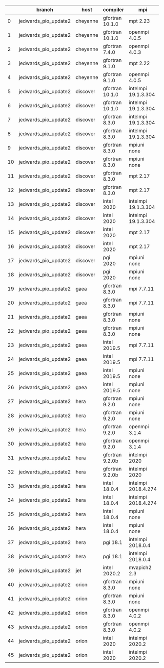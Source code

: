 |    | branch               | host     | compiler        | mpi                 | netcdf      | o_g   | os     | build   | u_pass   | u_fail   | s_pass   | s_fail   | e_pass   | e_fail   | nuopc_pass   | nuopc_fail   | artifacts_hash                                                                                                                                                                 | modified                   |
|----|----------------------|----------|-----------------|---------------------|-------------|-------|--------|---------|----------|----------|----------|----------|----------|----------|--------------|--------------|--------------------------------------------------------------------------------------------------------------------------------------------------------------------------------|----------------------------|
|  0 | jedwards_pio_update2 | cheyenne | gfortran 10.1.0 | mpt 2.23            | 4.7.4 4.5.3 | O     | Linux  | pass    | 13647    | 0        | 49       | 0        | 80       | 0        | 50           | 0            | [artifacts](https://github.com/esmf-org/esmf-test-artifacts/tree/2dc5d463036d70f2aa342f374b988337f1ee1667/jedwards_pio_update2/cheyenne/gfortran/10.1.0/O/mpt/2.23)            | 2022-03-12 19:09:42.190794 |
|  1 | jedwards_pio_update2 | cheyenne | gfortran 10.1.0 | openmpi 4.0.5       | 4.7.4 4.5.3 | O     | Linux  | pass    | 13647    | 0        | 49       | 0        | 80       | 0        | 50           | 0            | [artifacts](https://github.com/esmf-org/esmf-test-artifacts/tree/9d3967454c9ec1a6c9a32775d599fd41430dc791/jedwards_pio_update2/cheyenne/gfortran/10.1.0/O/openmpi/4.0.5)       | 2022-03-12 19:09:42.190758 |
|  2 | jedwards_pio_update2 | cheyenne | gfortran 7.4.0  | openmpi 4.0.3       | 4.7.3 4.5.2 | O     | Linux  | pass    | 13647    | 0        | 49       | 0        | 80       | 0        | 50           | 0            | [artifacts](https://github.com/esmf-org/esmf-test-artifacts/tree/ab147a3bedef8149d5b910ec6c601c1d402c9f2c/jedwards_pio_update2/cheyenne/gfortran/7.4.0/O/openmpi/4.0.3)        | 2022-03-12 19:09:42.190798 |
|  3 | jedwards_pio_update2 | cheyenne | gfortran 9.1.0  | mpt 2.22            | 4.7.3 4.5.2 | O     | Linux  | pass    | 13647    | 0        | 49       | 0        | 80       | 0        | 50           | 0            | [artifacts](https://github.com/esmf-org/esmf-test-artifacts/tree/762c3b9e4b7993143c13e56420a203ec212d6a9f/jedwards_pio_update2/cheyenne/gfortran/9.1.0/O/mpt/2.22)             | 2022-03-12 19:09:42.190803 |
|  4 | jedwards_pio_update2 | cheyenne | gfortran 9.1.0  | openmpi 4.0.5       | 4.7.3 4.5.2 | O     | Linux  | pass    | 13647    | 0        | 49       | 0        | 80       | 0        | 50           | 0            | [artifacts](https://github.com/esmf-org/esmf-test-artifacts/tree/d7c4b034097f928507a8ea6beb60e5dde3a3bbc6/jedwards_pio_update2/cheyenne/gfortran/9.1.0/O/openmpi/4.0.5)        | 2022-03-12 19:09:42.190787 |
|  5 | jedwards_pio_update2 | discover | gfortran 10.1.0 | intelmpi 19.1.3.304 | N/A N/A     | O     | Linux  | pass    | 13632    | 15       | 49       | 0        | 80       | 0        | 50           | 0            | [artifacts](https://github.com/esmf-org/esmf-test-artifacts/tree/697e9e9ed9944b6725e201bf72d9f302492cd01c/jedwards_pio_update2/discover/gfortran/10.1.0/O/intelmpi/19.1.3.304) | 2022-03-12 19:13:26.231611 |
|  6 | jedwards_pio_update2 | discover | gfortran 10.1.0 | intelmpi 19.1.3.304 | N/A N/A     | g     | Linux  | pass    | 13632    | 15       | 49       | 0        | 80       | 0        | 50           | 0            | [artifacts](https://github.com/esmf-org/esmf-test-artifacts/tree/70e7790cb641d5c615ea03b898bdf60c12524253/jedwards_pio_update2/discover/gfortran/10.1.0/g/intelmpi/19.1.3.304) | 2022-03-12 19:13:26.231599 |
|  7 | jedwards_pio_update2 | discover | gfortran 8.3.0  | intelmpi 19.1.3.304 | N/A N/A     | O     | Linux  | pass    | 13632    | 15       | 49       | 0        | 80       | 0        | 50           | 0            | [artifacts](https://github.com/esmf-org/esmf-test-artifacts/tree/19f1a492cebb06339c9e9d9a630ceaa1d20dfd3f/jedwards_pio_update2/discover/gfortran/8.3.0/O/intelmpi/19.1.3.304)  | 2022-03-12 19:13:26.231565 |
|  8 | jedwards_pio_update2 | discover | gfortran 8.3.0  | intelmpi 19.1.3.304 | N/A N/A     | g     | Linux  | pass    | 13632    | 15       | 49       | 0        | 80       | 0        | 50           | 0            | [artifacts](https://github.com/esmf-org/esmf-test-artifacts/tree/4b9257ba46bef561ecff4c52f352a208d80d3514/jedwards_pio_update2/discover/gfortran/8.3.0/g/intelmpi/19.1.3.304)  | 2022-03-12 19:13:26.231595 |
|  9 | jedwards_pio_update2 | discover | gfortran 8.3.0  | mpiuni none         | N/A N/A     | O     | Linux  | pass    | 12121    | 0        | 8        | 0        | 43       | 0        | 0            | 50           | [artifacts](https://github.com/esmf-org/esmf-test-artifacts/tree/8831d6dfa4fc7fc181fe1a3053e384c66d3e260a/jedwards_pio_update2/discover/gfortran/8.3.0/O/mpiuni/none)          | 2022-03-12 19:13:26.231585 |
| 10 | jedwards_pio_update2 | discover | gfortran 8.3.0  | mpiuni none         | N/A N/A     | g     | Linux  | pass    | 12121    | 0        | 8        | 0        | 43       | 0        | 0            | 50           | [artifacts](https://github.com/esmf-org/esmf-test-artifacts/tree/415c8072d602376033840247a471b6715ef5b887/jedwards_pio_update2/discover/gfortran/8.3.0/g/mpiuni/none)          | 2022-03-12 19:13:26.231619 |
| 11 | jedwards_pio_update2 | discover | gfortran 8.3.0  | mpt 2.17            | N/A N/A     | O     | Linux  | pass    | 13647    | 0        | 49       | 0        | 80       | 0        | 46           | 4            | [artifacts](https://github.com/esmf-org/esmf-test-artifacts/tree/c311a396c957fd0f2037efd0c4ed2bc7df0a6e31/jedwards_pio_update2/discover/gfortran/8.3.0/O/mpt/2.17)             | 2022-03-12 19:13:26.231606 |
| 12 | jedwards_pio_update2 | discover | gfortran 8.3.0  | mpt 2.17            | N/A N/A     | g     | Linux  | pass    | 13647    | 0        | 49       | 0        | 80       | 0        | 46           | 4            | [artifacts](https://github.com/esmf-org/esmf-test-artifacts/tree/dc7861e369ce34cb0f7568ca30d0b6471604f678/jedwards_pio_update2/discover/gfortran/8.3.0/g/mpt/2.17)             | 2022-03-12 19:13:26.231590 |
| 13 | jedwards_pio_update2 | discover | intel 2020      | intelmpi 19.1.3.304 | 4.8.0 4.5.4 | O     | Linux  | pass    | 13647    | 0        | 49       | 0        | 80       | 0        | 50           | 0            | [artifacts](https://github.com/esmf-org/esmf-test-artifacts/tree/fc4972440e345d765261f8c89a903247fd1d840e/jedwards_pio_update2/discover/intel/2020/O/intelmpi/19.1.3.304)      | 2022-03-12 19:13:26.231603 |
| 14 | jedwards_pio_update2 | discover | intel 2020      | intelmpi 19.1.3.304 | 4.8.0 4.5.4 | g     | Linux  | pass    | 13647    | 0        | 49       | 0        | 80       | 0        | 50           | 0            | [artifacts](https://github.com/esmf-org/esmf-test-artifacts/tree/723b46d21bc6fcaeadfeda07da5a8f70266d9d75/jedwards_pio_update2/discover/intel/2020/g/intelmpi/19.1.3.304)      | 2022-03-12 19:13:26.231572 |
| 15 | jedwards_pio_update2 | discover | intel 2020      | mpt 2.17            | 4.8.0 4.5.4 | O     | Linux  | fail    | fail     | fail     | fail     | fail     | fail     | fail     | 0            | 50           | [artifacts](https://github.com/esmf-org/esmf-test-artifacts/tree/3076319da83a627ae7ba5a22bd7352c2aace5dbf/jedwards_pio_update2/discover/intel/2020/O/mpt/2.17)                 | 2022-03-12 19:13:26.231615 |
| 16 | jedwards_pio_update2 | discover | intel 2020      | mpt 2.17            | 4.8.0 4.5.4 | g     | Linux  | fail    | fail     | fail     | fail     | fail     | fail     | fail     | 0            | 50           | [artifacts](https://github.com/esmf-org/esmf-test-artifacts/tree/6d25d23890d57f78ce0225976f3df0f4664bcc64/jedwards_pio_update2/discover/intel/2020/g/mpt/2.17)                 | 2022-03-12 19:13:26.231577 |
| 17 | jedwards_pio_update2 | discover | pgi 2020        | mpiuni none         | N/A N/A     | O     | Linux  | pass    | 11499    | 622      | 6        | 2        | 40       | 3        | 0            | 50           | [artifacts](https://github.com/esmf-org/esmf-test-artifacts/tree/740e060829f4604fcf95642b2e12dc174ecd4840/jedwards_pio_update2/discover/pgi/2020/O/mpiuni/none)                | 2022-03-12 19:13:26.231539 |
| 18 | jedwards_pio_update2 | discover | pgi 2020        | mpiuni none         | N/A N/A     | g     | Linux  | pass    | 11499    | 622      | 4        | 4        | 40       | 3        | 0            | 50           | [artifacts](https://github.com/esmf-org/esmf-test-artifacts/tree/cf3095fdbcb3df10af172aaaef6db9273228ae35/jedwards_pio_update2/discover/pgi/2020/g/mpiuni/none)                | 2022-03-12 19:13:26.231581 |
| 19 | jedwards_pio_update2 | gaea     | gfortran 8.3.0  | mpi 7.7.11          | 4.6.3 4.4.5 | O     | Unicos | pass    | 13646    | 1        | 49       | 0        | 80       | 0        | 47           | 3            | [artifacts](https://github.com/esmf-org/esmf-test-artifacts/tree/1059524f7ea5fbe23f08445fbccf78383e540454/jedwards_pio_update2/gaea/gfortran/8.3.0/O/mpi/7.7.11)               | 2022-03-12 19:15:05.887776 |
| 20 | jedwards_pio_update2 | gaea     | gfortran 8.3.0  | mpi 7.7.11          | 4.6.3 4.4.5 | g     | Unicos | pass    | 13646    | 1        | 49       | 0        | 80       | 0        | 47           | 3            | [artifacts](https://github.com/esmf-org/esmf-test-artifacts/tree/f94af603e12c5bf3cb8a8449878d108b7a04e133/jedwards_pio_update2/gaea/gfortran/8.3.0/g/mpi/7.7.11)               | 2022-03-12 19:15:05.887770 |
| 21 | jedwards_pio_update2 | gaea     | gfortran 8.3.0  | mpiuni none         | 4.6.3 4.4.5 | O     | Unicos | pass    | 12121    | 0        | 8        | 0        | 43       | 0        | 0            | 50           | [artifacts](https://github.com/esmf-org/esmf-test-artifacts/tree/516c8f971e9143cdc557cc41ef633728d9970e1f/jedwards_pio_update2/gaea/gfortran/8.3.0/O/mpiuni/none)              | 2022-03-12 19:15:05.887727 |
| 22 | jedwards_pio_update2 | gaea     | gfortran 8.3.0  | mpiuni none         | 4.6.3 4.4.5 | g     | Unicos | pass    | 12121    | 0        | 8        | 0        | 43       | 0        | 0            | 50           | [artifacts](https://github.com/esmf-org/esmf-test-artifacts/tree/472ed5a949164a5c85e2d8d73135adf5b83a174c/jedwards_pio_update2/gaea/gfortran/8.3.0/g/mpiuni/none)              | 2022-03-12 19:15:05.887786 |
| 23 | jedwards_pio_update2 | gaea     | intel 2019.5    | mpi 7.7.11          | 4.6.3 4.4.5 | O     | Unicos | pass    | 13632    | 15       | 49       | 0        | 80       | 0        | 47           | 3            | [artifacts](https://github.com/esmf-org/esmf-test-artifacts/tree/d4300593c5e3807fd13ea5a94ed0ee4b6da910d1/jedwards_pio_update2/gaea/intel/2019.5/O/mpi/7.7.11)                 | 2022-03-12 19:15:05.887781 |
| 24 | jedwards_pio_update2 | gaea     | intel 2019.5    | mpi 7.7.11          | 4.6.3 4.4.5 | g     | Unicos | pass    | 13632    | 15       | 49       | 0        | 80       | 0        | 47           | 3            | [artifacts](https://github.com/esmf-org/esmf-test-artifacts/tree/c59cb250e1f3ffea1e06ec43dd4ab014d7435725/jedwards_pio_update2/gaea/intel/2019.5/g/mpi/7.7.11)                 | 2022-03-12 19:15:05.887765 |
| 25 | jedwards_pio_update2 | gaea     | intel 2019.5    | mpiuni none         | 4.6.3 4.4.5 | O     | Unicos | pass    | 12106    | 15       | 8        | 0        | 43       | 0        | 0            | 50           | [artifacts](https://github.com/esmf-org/esmf-test-artifacts/tree/f90ef7e1821008bd1e156b03dd01ac1c55ea92e0/jedwards_pio_update2/gaea/intel/2019.5/O/mpiuni/none)                | 2022-03-12 19:15:05.887790 |
| 26 | jedwards_pio_update2 | gaea     | intel 2019.5    | mpiuni none         | 4.6.3 4.4.5 | g     | Unicos | pass    | 12106    | 15       | 8        | 0        | 43       | 0        | 0            | 50           | [artifacts](https://github.com/esmf-org/esmf-test-artifacts/tree/86c705a5bb12c6886fbbdbdbde55e613ca14e25f/jedwards_pio_update2/gaea/intel/2019.5/g/mpiuni/none)                | 2022-03-12 19:15:05.887758 |
| 27 | jedwards_pio_update2 | hera     | gfortran 9.2.0  | mpiuni none         | 4.7.2 4.5.2 | O     | Linux  | pass    | 12121    | 0        | 8        | 0        | 43       | 0        | 0            | 50           | [artifacts](https://github.com/esmf-org/esmf-test-artifacts/tree/b8ee002555f0803ba4b116c181920a984be9872c/jedwards_pio_update2/hera/gfortran/9.2.0/O/mpiuni/none)              | 2022-03-12 18:17:44.435800 |
| 28 | jedwards_pio_update2 | hera     | gfortran 9.2.0  | mpiuni none         | 4.7.2 4.5.2 | g     | Linux  | pass    | 12121    | 0        | 8        | 0        | 43       | 0        | 0            | 50           | [artifacts](https://github.com/esmf-org/esmf-test-artifacts/tree/6c1783fe39bdf6a18d3b7f3bc7957b4056d6bd29/jedwards_pio_update2/hera/gfortran/9.2.0/g/mpiuni/none)              | 2022-03-12 18:17:44.435818 |
| 29 | jedwards_pio_update2 | hera     | gfortran 9.2.0  | openmpi 3.1.4       | 4.7.2 4.5.2 | O     | Linux  | fail    | fail     | fail     | fail     | fail     | fail     | fail     | 0            | 50           | [artifacts](https://github.com/esmf-org/esmf-test-artifacts/tree/0cf67e0f0373dd4571534c0b56603e3100d1a4d2/jedwards_pio_update2/hera/gfortran/9.2.0/O/openmpi/3.1.4)            | 2022-03-12 18:17:44.435809 |
| 30 | jedwards_pio_update2 | hera     | gfortran 9.2.0  | openmpi 3.1.4       | 4.7.2 4.5.2 | g     | Linux  | fail    | fail     | fail     | fail     | fail     | fail     | fail     | 0            | 50           | [artifacts](https://github.com/esmf-org/esmf-test-artifacts/tree/b4e5521d1e9693589dd23115a67c1f64ff6432db/jedwards_pio_update2/hera/gfortran/9.2.0/g/openmpi/3.1.4)            | 2022-03-12 18:17:44.435784 |
| 31 | jedwards_pio_update2 | hera     | gfortran 9.2.0b | intelmpi 2020       | N/A N/A     | O     | Linux  | pass    | 0        | 8769     | 0        | 49       | 0        | 80       | 0            | 50           | [artifacts](https://github.com/esmf-org/esmf-test-artifacts/tree/7d694b4cef8dcd4876666ced7d50801401118aa9/jedwards_pio_update2/hera/gfortran/9.2.0b/O/intelmpi/2020)           | 2022-03-12 18:17:44.435795 |
| 32 | jedwards_pio_update2 | hera     | gfortran 9.2.0b | intelmpi 2020       | N/A N/A     | g     | Linux  | pass    | 0        | 8769     | 0        | 49       | 0        | 80       | 0            | 50           | [artifacts](https://github.com/esmf-org/esmf-test-artifacts/tree/cbd5a1341a4d5e32a5c8c077e243873a96175bde/jedwards_pio_update2/hera/gfortran/9.2.0b/g/intelmpi/2020)           | 2022-03-12 18:17:44.435828 |
| 33 | jedwards_pio_update2 | hera     | intel 18.0.4    | intelmpi 2018.4.274 | 4.7.0 4.4.5 | O     | Linux  | fail    | fail     | fail     | fail     | fail     | fail     | fail     | 0            | 50           | [artifacts](https://github.com/esmf-org/esmf-test-artifacts/tree/400911f39bdd89aae6a8ef163bcdfff0d28efb60/jedwards_pio_update2/hera/intel/18.0.4/O/intelmpi/2018.4.274)        | 2022-03-12 18:17:44.435777 |
| 34 | jedwards_pio_update2 | hera     | intel 18.0.4    | intelmpi 2018.4.274 | 4.7.0 4.4.5 | g     | Linux  | fail    | fail     | fail     | fail     | fail     | fail     | fail     | 0            | 50           | [artifacts](https://github.com/esmf-org/esmf-test-artifacts/tree/8e0437bbf81c0cc0985922a5a9c6d8beb7ba904e/jedwards_pio_update2/hera/intel/18.0.4/g/intelmpi/2018.4.274)        | 2022-03-12 18:17:44.435750 |
| 35 | jedwards_pio_update2 | hera     | intel 18.0.4    | mpiuni none         | 4.7.0 4.4.5 | O     | Linux  | pass    | 12121    | 0        | 8        | 0        | 43       | 0        | 0            | 50           | [artifacts](https://github.com/esmf-org/esmf-test-artifacts/tree/fe9407a2a6775baf1bff7b663cc3fcad28eaeb9d/jedwards_pio_update2/hera/intel/18.0.4/O/mpiuni/none)                | 2022-03-12 18:17:44.435814 |
| 36 | jedwards_pio_update2 | hera     | intel 18.0.4    | mpiuni none         | 4.7.0 4.4.5 | g     | Linux  | pass    | 12121    | 0        | 8        | 0        | 43       | 0        | 0            | 50           | [artifacts](https://github.com/esmf-org/esmf-test-artifacts/tree/9a8ff8661e538f31e23911dc999563c24fe921fa/jedwards_pio_update2/hera/intel/18.0.4/g/mpiuni/none)                | 2022-03-12 18:17:44.435789 |
| 37 | jedwards_pio_update2 | hera     | pgi 18.1        | intelmpi 2018.0.4   | N/A N/A     | O     | Linux  | fail    | fail     | fail     | fail     | fail     | fail     | fail     | 0            | 50           | [artifacts](https://github.com/esmf-org/esmf-test-artifacts/tree/cebae8488431247d4c21e3e7cc54511734b1a97b/jedwards_pio_update2/hera/pgi/18.1/O/intelmpi/2018.0.4)              | 2022-03-12 18:17:44.435805 |
| 38 | jedwards_pio_update2 | hera     | pgi 18.1        | intelmpi 2018.0.4   | N/A N/A     | g     | Linux  | fail    | fail     | fail     | fail     | fail     | fail     | fail     | 0            | 50           | [artifacts](https://github.com/esmf-org/esmf-test-artifacts/tree/749231f44cdce2bda05bef76d24d9311f7bceabb/jedwards_pio_update2/hera/pgi/18.1/g/intelmpi/2018.0.4)              | 2022-03-12 18:17:44.435824 |
| 39 | jedwards_pio_update2 | jet      | intel 2020.2    | mvapich2 2.3        | 4.7.0 4.4.5 | O     | Linux  | fail    | fail     | fail     | fail     | fail     | fail     | fail     | fail         | fail         | [artifacts](https://github.com/esmf-org/esmf-test-artifacts/tree/4975545e55e2678bc9fbdaf98f5408b7b6ce251d/jedwards_pio_update2/jet/intel/2020.2/O/mvapich2/2.3)                | 2022-03-12 18:19:40.112058 |
| 40 | jedwards_pio_update2 | orion    | gfortran 8.3.0  | mpiuni none         | 4.7.4 4.5.3 | O     | Linux  | pass    | 12121    | 0        | 8        | 0        | 43       | 0        | 0            | 50           | [artifacts](https://github.com/esmf-org/esmf-test-artifacts/tree/1b949f89676b37bebee40d6e3869de090baeb015/jedwards_pio_update2/orion/gfortran/8.3.0/O/mpiuni/none)             | 2022-03-12 18:21:41.599412 |
| 41 | jedwards_pio_update2 | orion    | gfortran 8.3.0  | mpiuni none         | 4.7.4 4.5.3 | g     | Linux  | pass    | 12121    | 0        | 8        | 0        | 43       | 0        | 0            | 50           | [artifacts](https://github.com/esmf-org/esmf-test-artifacts/tree/b75ee7cbce2e020d96c2c48cbfd0c9bd2d8e76a8/jedwards_pio_update2/orion/gfortran/8.3.0/g/mpiuni/none)             | 2022-03-12 18:21:41.599450 |
| 42 | jedwards_pio_update2 | orion    | gfortran 8.3.0  | openmpi 4.0.2       | 4.7.4 4.5.3 | O     | Linux  | pass    | 13647    | 0        | 49       | 0        | 80       | 0        | 50           | 0            | [artifacts](https://github.com/esmf-org/esmf-test-artifacts/tree/26014efb69b42d539c6f693c72ac8c5374c78a65/jedwards_pio_update2/orion/gfortran/8.3.0/O/openmpi/4.0.2)           | 2022-03-12 18:21:41.599459 |
| 43 | jedwards_pio_update2 | orion    | gfortran 8.3.0  | openmpi 4.0.2       | 4.7.4 4.5.3 | g     | Linux  | pass    | 13647    | 0        | 49       | 0        | 80       | 0        | 50           | 0            | [artifacts](https://github.com/esmf-org/esmf-test-artifacts/tree/d6188da8ea0b9f6e0f03635ceccd638b73cade61/jedwards_pio_update2/orion/gfortran/8.3.0/g/openmpi/4.0.2)           | 2022-03-12 18:21:41.599455 |
| 44 | jedwards_pio_update2 | orion    | intel 2020      | intelmpi 2020.2     | 4.7.4 4.5.3 | O     | Linux  | pass    | fail     | fail     | fail     | fail     | fail     | fail     | 0            | 0            | [artifacts](https://github.com/esmf-org/esmf-test-artifacts/tree/c678f12650f18f2c26fa48632f01ae6e33df6c87/jedwards_pio_update2/orion/intel/2020/O/intelmpi/2020.2)             | 2022-03-12 18:21:41.599439 |
| 45 | jedwards_pio_update2 | orion    | intel 2020      | intelmpi 2020.2     | 4.7.4 4.5.3 | g     | Linux  | pass    | fail     | fail     | fail     | fail     | fail     | fail     | 0            | 0            | [artifacts](https://github.com/esmf-org/esmf-test-artifacts/tree/45ea0b035bd9be1d5bdec7f6fae524394a079007/jedwards_pio_update2/orion/intel/2020/g/intelmpi/2020.2)             | 2022-03-12 18:21:41.599446 |